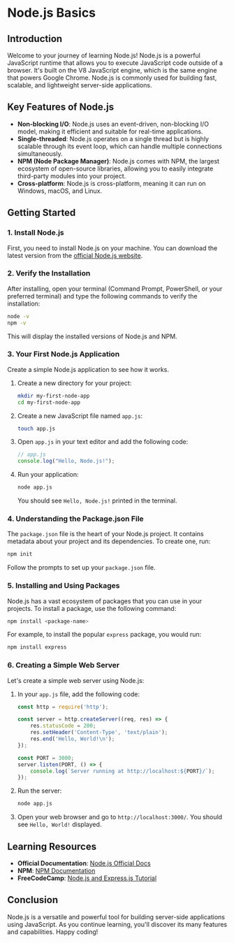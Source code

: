 # Node.js Basics

## Introduction

Welcome to your journey of learning Node.js! Node.js is a powerful JavaScript runtime that allows you to execute JavaScript code outside of a browser. It's built on the V8 JavaScript engine, which is the same engine that powers Google Chrome. Node.js is commonly used for building fast, scalable, and lightweight server-side applications.

## Key Features of Node.js

- **Non-blocking I/O**: Node.js uses an event-driven, non-blocking I/O model, making it efficient and suitable for real-time applications.
- **Single-threaded**: Node.js operates on a single thread but is highly scalable through its event loop, which can handle multiple connections simultaneously.
- **NPM (Node Package Manager)**: Node.js comes with NPM, the largest ecosystem of open-source libraries, allowing you to easily integrate third-party modules into your project.
- **Cross-platform**: Node.js is cross-platform, meaning it can run on Windows, macOS, and Linux.

## Getting Started

### 1. Install Node.js

First, you need to install Node.js on your machine. You can download the latest version from the [official Node.js website](https://nodejs.org/).

### 2. Verify the Installation

After installing, open your terminal (Command Prompt, PowerShell, or your preferred terminal) and type the following commands to verify the installation:

```bash
node -v
npm -v
```

This will display the installed versions of Node.js and NPM.

### 3. Your First Node.js Application

Create a simple Node.js application to see how it works.

1. Create a new directory for your project:

   ```bash
   mkdir my-first-node-app
   cd my-first-node-app
   ```

2. Create a new JavaScript file named `app.js`:

   ```bash
   touch app.js
   ```

3. Open `app.js` in your text editor and add the following code:

   ```javascript
   // app.js
   console.log("Hello, Node.js!");
   ```

4. Run your application:

   ```bash
   node app.js
   ```

   You should see `Hello, Node.js!` printed in the terminal.

### 4. Understanding the Package.json File

The `package.json` file is the heart of your Node.js project. It contains metadata about your project and its dependencies. To create one, run:

```bash
npm init
```

Follow the prompts to set up your `package.json` file.

### 5. Installing and Using Packages

Node.js has a vast ecosystem of packages that you can use in your projects. To install a package, use the following command:

```bash
npm install <package-name>
```

For example, to install the popular `express` package, you would run:

```bash
npm install express
```

### 6. Creating a Simple Web Server

Let's create a simple web server using Node.js:

1. In your `app.js` file, add the following code:

   ```javascript
   const http = require('http');

   const server = http.createServer((req, res) => {
       res.statusCode = 200;
       res.setHeader('Content-Type', 'text/plain');
       res.end('Hello, World!\n');
   });

   const PORT = 3000;
   server.listen(PORT, () => {
       console.log(`Server running at http://localhost:${PORT}/`);
   });
   ```

2. Run the server:

   ```bash
   node app.js
   ```

3. Open your web browser and go to `http://localhost:3000/`. You should see `Hello, World!` displayed.

## Learning Resources

- **Official Documentation**: [Node.js Official Docs](https://nodejs.org/en/docs/)
- **NPM**: [NPM Documentation](https://docs.npmjs.com/)
- **FreeCodeCamp**: [Node.js and Express.js Tutorial](https://www.freecodecamp.org/learn/back-end-development-and-apis/#basic-node-and-express)

## Conclusion

Node.js is a versatile and powerful tool for building server-side applications using JavaScript. As you continue learning, you'll discover its many features and capabilities. Happy coding!
